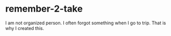 # remember-2-take
I am not organized person.
I often forgot something when I go to trip.
That is why I created this.
